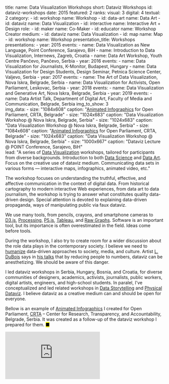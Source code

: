 title: 
    name: Data Visualization Workshops
    short: Dataviz Workshops
id: dataviz-workshops
date: 2015
featured: 2
ranks:
    visual: 3
    digital: 4
    textual: 2
category: 
    - id: workshop
      name: Workshop
    - id: data-art
      name: Data Art
    - id: dataviz
      name: Data Visualization
    - id: interactive
      name: Interactive Art + Design
role:
    - id: maker
      name: Co-Maker
    - id: educator
      name: Workshop Creator
medium:
    - id: dataviz
      name: Data Visualization
    - id: map
      name: Map
    - id: workshop
      name: Workshop
presentation_title: Workshops
presentations:
    - year: 2015
      events:
        - name: <span class='italic-style'>Data Visualization as New Language</span>, Point Conference, Sarajevo, BiH
        - name: <span class='italic-style'>Introduction to Data Visualization</span>, Internews, Zagreb, Croatia
        - name: <span class='italic-style'>Data Art Workshop</span>, Youth Centre Pančevo, Pančevo, Serbia
    - year: 2016
      events:
        - name: <span class='italic-style'>Data Visualization for Journalists</span>, K-Monitor, Budapest, Hungary
        - name: <span class='italic-style'>Data Visualization for Design Students</span>, Design Seminar, Petnica Science Center, Valjevo, Serbia
    - year: 2017
      events:
        - name: <span class='italic-style'>The Art of Data Visualization</span>, Nova Iskra, Belgrade, Serbia
        - name: <span class='italic-style'>Data Visualization for Activists</span>, Open Parliament, Leskovac, Serbia
    - year: 2018
      events:
        - name: <span class='italic-style'>Data Visualization and Generative Art</span>, Nova Iskra, Belgrade, Serbia
    - year: 2019
      events:
        - name: <span class='italic-style'>Data Artist Talk</span>, Department of Digital Art, Faculty of Media and Communication, Belgrade, Serbia
img_to_show: 3       
img_data:
    - size: "1084x608"
      caption: "<a href='https://www.youtube.com/watch?v=pYyaMJ2aN2o' target='_blank'>Animated Infographics</a> for Open Parliament, CRTA, Belgrade"
    - size: "1024x683"
      caption: "Data Visualization Workshop @ Nova Iskra, Belgrade, Serbia"
    - size: "1024x683"
      caption: "Data Visualization Workshop @ Nova Iskra, Belgrade, Serbia"
    - size: "1084x608"
      caption: "<a href='https://www.youtube.com/watch?v=pYyaMJ2aN2o' target='_blank'>Animated Infographics</a> for Open Parliament, CRTA, Belgrade"
    - size: "1024x683"
      caption: "Data Visualization Workshop @ Nova Iskra, Belgrade, Serbia"
    - size: "1000x667"
      caption: "Dataviz Lecture @ POINT Conference, Sarajevo, BiH"    
lead: "A series of <a href='/work/projects/category/dataviz'>Data Visualization</a> workshops, tailored for participants from diverse backgrounds. Introduction to both <a href='https://en.wikipedia.org/wiki/Data_science' target='_blank'>Data Science</a> and <a href='/work/projects/category/data-art'>Data Art</a>. Focus on the creative use of dataviz medium. Communicating data sets in various forms — interactive maps, infographics, animated video, etc."

The workshop focuses on understanding the truthful, effective, and affective communication in the context of digital data. From historical cartography to modern interactive Web experiences, from data art to data journalism, the workshop is trying to answer what constitutes quality data-driven design. Special attention is devoted to explaining data-driven propaganda, ways of manipulating public via faux dataviz.

We use many tools, from pencils, crayons, and smartphone cameras to <a href='https://d3js.org/' target='_blank'>D3.js</a>, <a href='https://processing.org/' target='_blank'>Processing</a>, <a href='https://p5js.org/' target='_blank'>P5.js</a>, <a href='https://www.tableau.com/' target='_blank'>Tableau</a>, and <a href='https://rawgraphs.io/' target='_blank'>Raw Graphs</a>. Software is an important tool, but its importance is often overestimated in the field. Ideas come before tools.

During the workshop, I also try to create room for a wider discussion about the role data plays in the contemporary society. I believe we need to <a href='http://giorgialupi.com/data-humanism-my-manifesto-for-a-new-data-wold' target='_blank'>humanize</a> data-driven approaches to society, media, and culture. Artist <a href='http://lukedubois.com/' target='_blank'>L. DuBois</a> says in <a href='https://www.ted.com/talks/r_luke_dubois_insightful_human_portraits_made_from_data' target='_blank'>his talks</a> that by reducing people to numbers, dataviz can be anesthetizing. We should be aware of this danger.

I led dataviz workshops in Serbia, Hungary, Bosnia, and Croatia, for diverse communities of designers, academics, activists, journalists, public workers, digital artists, engineers, and high-school students. In paralel, I've conceptualized and led related workshops in <a href='/work/projects/data-storytelling-workshops'>Data Storytelling</a> and <a href='physical-dataviz-workshops'>Physical Dataviz</a>. I believe dataviz as a creative medium can and should be open for everyone.  

Bellow is an example of <a href='https://www.youtube.com/watch?v=pYyaMJ2aN2o' target='_blank'>Animated Infographics</a> I created for Open Parliament, <a href='https://crta.rs/en/' target='_blank'>CRTA</a> – Center for Research, Transparency, and Accountability, Belgrade, Serbia. It was created as a follow-up of the dataviz workshop I prepared for them. <mark>&#9632;</mark>

<iframe src="https://www.youtube.com/embed/pYyaMJ2aN2o?rel=0&amp;fs=0&amp;controls=0" frameborder="0" allow="accelerometer; autoplay; picture-in-picture" allowfullscreen></iframe>